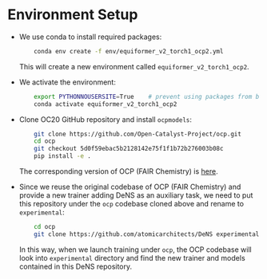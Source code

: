 # Environment Setup

- We use conda to install required packages:
    ```bash
        conda env create -f env/equiformer_v2_torch1_ocp2.yml
    ```
    This will create a new environment called `equiformer_v2_torch1_ocp2`.

- We activate the environment:
    ```bash
        export PYTHONNOUSERSITE=True    # prevent using packages from base
        conda activate equiformer_v2_torch1_ocp2
    ```

- Clone OC20 GitHub repository and install `ocpmodels`:
    ```bash
        git clone https://github.com/Open-Catalyst-Project/ocp.git
        cd ocp
        git checkout 5d0f59ebac5b2128142e75f1f1b72b276003b08c
        pip install -e .
    ```
    The corresponding version of OCP (FAIR Chemistry) is [here](https://github.com/FAIR-Chem/fairchem/tree/5d0f59ebac5b2128142e75f1f1b72b276003b08c).

- Since we reuse the original codebase of OCP (FAIR Chemistry) and provide a new trainer adding DeNS as an auxiliary task, we need to put this repository under the `ocp` codebase cloned above and rename to `experimental`:
    ```bash
        cd ocp
        git clone https://github.com/atomicarchitects/DeNS experimental
    ```
    In this way, when we launch training under `ocp`, the OCP codebase will look into `experimental` directory and find the new trainer and models contained in this DeNS repository.